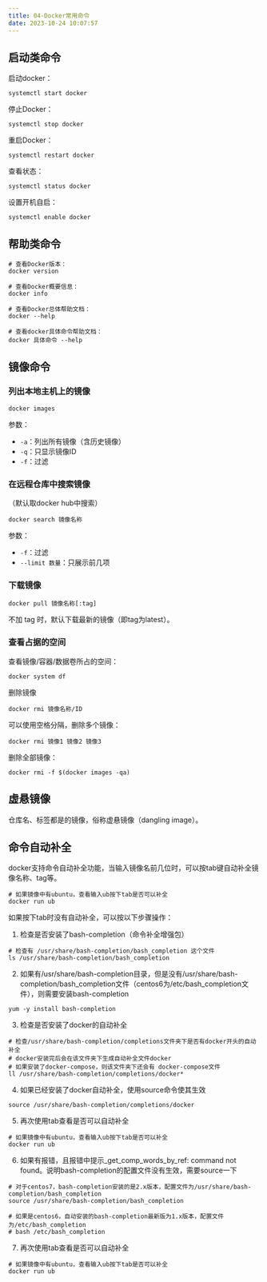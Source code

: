 ```yaml
---
title: 04-Docker常用命令
date: 2023-10-24 10:07:57
---
```


## 启动类命令

启动docker：

```Shell
systemctl start docker
```

停止Docker：

```Shell
systemctl stop docker
```

重启Docker：

```Shell
systemctl restart docker
```

查看状态：

```Shell
systemctl status docker
```

设置开机自启：

```Shell
systemctl enable docker
```

## 帮助类命令

```Shell
# 查看Docker版本：
docker version

# 查看Docker概要信息：
docker info

# 查看Docker总体帮助文档：
docker --help

# 查看docker具体命令帮助文档：
docker 具体命令 --help
```

## 镜像命令

### 列出本地主机上的镜像

```Shell
docker images
```

参数：

- `-a`：列出所有镜像（含历史镜像）
- `-q`：只显示镜像ID
- `-f`：过滤

### 在远程仓库中搜索镜像

（默认取docker hub中搜索）

```Shell
docker search 镜像名称
```

参数：

- `-f`：过滤
- `--limit 数量`：只展示前几项

### 下载镜像

```Shell
docker pull 镜像名称[:tag]
```

不加 tag 时，默认下载最新的镜像（即tag为latest）。

### 查看占据的空间

查看镜像/容器/数据卷所占的空间：

```Shell
docker system df
```

删除镜像

```Shell
docker rmi 镜像名称/ID
```

可以使用空格分隔，删除多个镜像：

```Shell
docker rmi 镜像1 镜像2 镜像3
```

删除全部镜像：

```Shell
docker rmi -f $(docker images -qa)
```

## 虚悬镜像

仓库名、标签都是<none>的镜像，俗称虚悬镜像（dangling image）。

## 命令自动补全

docker支持命令自动补全功能，当输入镜像名前几位时，可以按tab键自动补全镜像名称、tag等。

```Shell
# 如果镜像中有ubuntu，查看输入ub按下tab是否可以补全
docker run ub
```

如果按下tab时没有自动补全，可以按以下步骤操作：

1. 检查是否安装了bash-completion（命令补全增强包）

```Shell
# 检查有 /usr/share/bash-completion/bash_completion 这个文件
ls /usr/share/bash-completion/bash_completion
```

2. 如果有/usr/share/bash-completion目录，但是没有/usr/share/bash-completion/bash_completion文件（centos6为/etc/bash_completion文件），则需要安装bash-completion

```Shell
yum -y install bash-completion
```

3. 检查是否安装了docker的自动补全

```Shell
# 检查/usr/share/bash-completion/completions文件夹下是否有docker开头的自动补全
# docker安装完后会在该文件夹下生成自动补全文件docker
# 如果安装了docker-compose，则该文件夹下还会有 docker-compose文件
ll /usr/share/bash-completion/completions/docker*
```

4. 如果已经安装了docker自动补全，使用source命令使其生效

```Shell
source /usr/share/bash-completion/completions/docker
```

5. 再次使用tab查看是否可以自动补全

```Shell
# 如果镜像中有ubuntu，查看输入ub按下tab是否可以补全
docker run ub
```

6. 如果有报错，且报错中提示_get_comp_words_by_ref: command not found。说明bash-completion的配置文件没有生效，需要source一下

```Shell
# 对于centos7，bash-completion安装的是2.x版本，配置文件为/usr/share/bash-completion/bash_completion
source /usr/share/bash-completion/bash_completion

# 如果是centos6，自动安装的bash-completion最新版为1.x版本，配置文件为/etc/bash_completion
# bash /etc/bash_completion
```

7. 再次使用tab查看是否可以自动补全

```Shell
# 如果镜像中有ubuntu，查看输入ub按下tab是否可以补全
docker run ub
```


